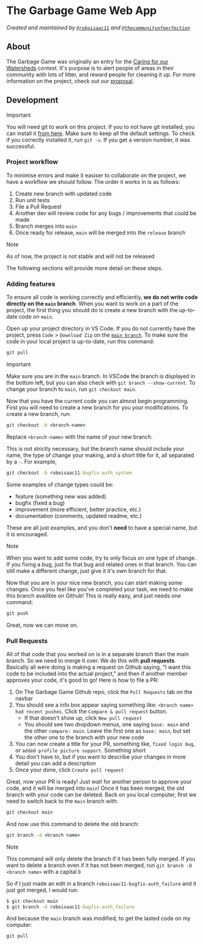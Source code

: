 # The Garbage Game Web App
*Created and maintained by [`@roboisaac11`](https://www.github.com/roboisaac11) and [`@thecommunityofperfection`](https://www.github.com/thecommunityofperfection)*

## About
The Garbage Game was originally an entry for the [Caring for our Watersheds](https://caringforourwatersheds.com/) contest. It's purpose is to alert people of areas in their community with lots of litter, and reward people for cleaning it up. For more information on the project, check out our [proposal](https://docs.google.com/document/d/1k0FpT4Au05AOyUyrp7CIQXZwANTp-ZvLDw6DBLETVSo/edit?usp=sharing).

## Development

> [!IMPORTANT]
> You will need git to work on this project. If you to not have git installed, you can install it [from here](https://git-scm.com/downloads). Make sure to keep all the default settings. To check if you correctly installed it, run `git -v`. If you get a version number, it was successful.

### Project workflow
To minimise errors and make it easiser to collaborate on the project, we have a workflow we should follow. The order it works in is as follows:

1. Create new branch with updated code
2. Run unit tests
3. File a Pull Request
4. Another dev will review code for any bugs / improvements that could be made
5. Branch merges into `main`
6. Once ready for release, `main` will be merged into the `release` branch

> [!NOTE]
> As of now, the project is not stable and will not be released

The following sections will provide more detail on these steps.

### Adding features
To ensure all code is working correctly and efficiently, **we do not write code directly on the `main` branch**. When you want to work on a part of the project, the first thing you should do is create a new branch with the up-to-date code on `main`.

Open up your project directory in VS Code. If you do not currently have the project, press `Code` > `Download Zip` on the [`main branch`](https://github.com/the-garbage-game/thegarbagegame-webapp/tree/main). To make sure the code in your local project is up-to-date, run this command:
```cmd
git pull
```

> [!IMPORTANT]
> Make sure you are in the `main` branch. In VSCode the branch is displayed in the bottom left, but you can also check with `git branch --show-current`. To change your branch to `main`, run `git checkout main`.

Now that you have the current code you can almost begin programming. First you will need to create a new branch for you your modifications. To create a new branch, run:
```cmd
git checkout -b <branch-name>
```
Replace `<branch-name>` with the name of your new branch.

This is not strictly necessary, but the branch name should include your name, the type of change your making, and a short title for it, all separated by a `-`. For example,
```cmd
git checkout -b roboisaac11-bugfix-auth_system
```
Some examples of change types could be:
- feature (something new was added)
- bugfix (fixed a bug)
- improvement (more efficient, better practice, etc.)
- documentation (comments, updated readme, etc.)

These are all just examples, and you don't **need** to have a special name, but it is encouraged.

> [!NOTE]
> When you want to add some code, try to only focus on one type of change. If you fixing a bug, just fix that bug and related ones in that branch. You can still make a different change, just give it it's own branch for that.

Now that you are in your nice new branch, you can start making some changes. Once you feel like you've completed your task, we need to make this branch availible on Github! This is really easy, and just needs one command:

```cmd
git push
```

Great, now we can move on.

### Pull Requests
All of that code that you worked on is in a separate branch than the main branch. So we need to merge it over. We do this with **pull requests**. Basically all were doing is making a request on Github saying, "I want this code to be included into the actual project," and then if another member approves your code, it's good to go! Here is how to file a PR:

1. On The Garbage Game Github repo, click the `Pull Requests` tab on the navbar
2. You should see a info box appear saying something like: `<branch name> had recent pushes`. Click the `Compare & pull request` button.
   - If that doesn't show up, click `New pull request`
   - You should see two dropdown menus, one saying `base: main` and the other `compare: main`. Leave the first one as `base: main`, but set the other one to the branch with your new code
3. You can now create a title for your PR, something like, `fixed login bug`, or `added profile picture support`. Something short
4. You don't have to, but if you want to describe your changes in more detail you can add a description
5. Once your done, click `Create pull request`

Great, now your PR is ready! Just wait for another person to approve your code, and it will be merged into `main`! Once it has been merged, the old branch with your code can be deleted. Back on you local computer, first we need to switch back to the `main` branch with:

```cmd
git checkout main
```

And now use this command to delete the old branch:

```cmd
git branch -d <branch name>
```
> [!NOTE]
> This command will only delete the branch if it has been fully merged. If you want to delete a branch even if it has not been merged, run
> `git branch -D <branch name>` with a capital `D`

So if I just made an edit in a branch `roboisaac11-bugfix-auth_failure` and it just got merged, I would run:
```cmd
$ git checkout main
$ git branch -d roboisaac11-bugfix-auth_failure
```

And because the `main` branch was modified, to get the lasted code on my computer:
```cmd
git pull
```
